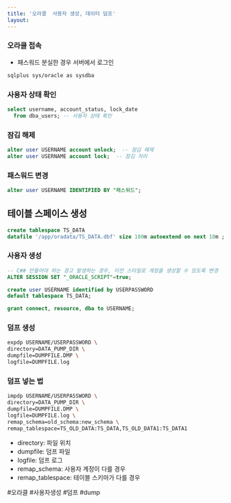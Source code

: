 ```yaml
---
title: '오라클  사용자 생성, 데이터 덤프'
layout: 
---
```



### 오라클 접속
- 패스워드 분실한 경우 서버에서 로그인 

```sh
sqlplus sys/oracle as sysdba
```

### 사용자 상태 확인

```sql 
select username, account_status, lock_date 
  from dba_users; -- 사용자 상태 확인
```

### 잠김 해제

```sql
alter user USERNAME account unlock;  -- 잠김 해제
alter user USERNAME account lock;  -- 잠김 처리
```


### 패스워드 변경

```sql
alter user USERNAME IDENTIFIED BY "패스워드";
```


## 테이블 스페이스 생성

```sql
create tablespace TS_DATA
datafile '/app/oradata/TS_DATA.dbf' size 100m autoextend on next 10m ;
```

### 사용자 생성 

```sql
-- C## 만들어야 하는 경고 발생하는 경우, 이전 스타일로 계정을 생성할 수 있도록 변경
ALTER SESSION SET "_ORACLE_SCRIPT"=true;

create user USERNAME identified by USERPASSWORD
default tablespace TS_DATA;

grant connect, resource, dba to USERNAME;
```


### 덤프 생성

```sh
expdp USERNAME/USERPASSWORD \
directory=DATA_PUMP_DIR \
dumpfile=DUMPFILE.DMP \
logfile=DUMPFILE.log
```

### 덤프 넣는 법


```sh
impdp USERNAME/USERPASSWORD \
directory=DATA_PUMP_DIR \
dumpfile=DUMPFILE.DMP \
logfile=DUMPFILE.log \
remap_schema=old_schema:new_schema \
remap_tablespace=TS_OLD_DATA:TS_DATA,TS_OLD_DATA1:TS_DATA1
```

- directory: 파일 위치
- dumpfile: 덤프 파일
- logfile: 덤프 로그
- remap_schema: 사용자 계정이 다를 경우
- remap_tablespace: 테이블 스키마가 다를 경우

#오라클 #사용자생성 #덤프 #dump